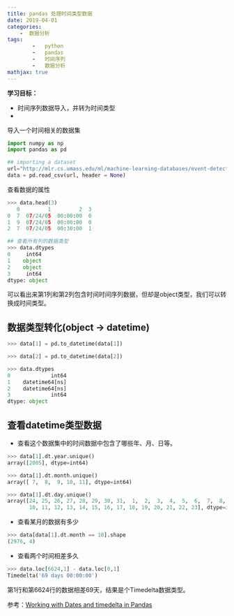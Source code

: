 ```yaml
---
title: pandas 处理时间类型数据
date: 2019-04-01
categories: 
	-  数据分析
tags:  
        -   python
        -   pandas
        -   时间序列
        -   数据分析
mathjax: true
---
```

**学习目标：**
-   时间序列数据导入，并转为时间类型
-   



导入一个时间相关的数据集
```python
import numpy as np
import pandas as pd

## importing a dataset
url="http://mlr.cs.umass.edu/ml/machine-learning-databases/event-detection/CalIt2.data"
data = pd.read_csv(url, header = None)
```

查看数据的属性

```python
>>> data.head(3)
   0         1         2  3
0  7  07/24/05  00:00:00  0
1  9  07/24/05  00:00:00  0
2  7  07/24/05  00:30:00  1

## 查看所有列的数据类型
>>> data.dtypes
0     int64
1    object
2    object
3     int64
dtype: object
```
可以看出来第1列和第2列包含时间时间序列数据，但却是object类型，我们可以转换成时间类型。
## 数据类型转化(object → datetime)
```python
>>> data[1] = pd.to_datetime(data[1])

>>> data[2] = pd.to_datetime(data[2])

>>> data.dtypes
0             int64
1    datetime64[ns]
2    datetime64[ns]
3             int64
dtype: object
```
## 查看datetime类型数据
- 查看这个数据集中的时间数据中包含了哪些年、月、日等。

```python
>>> data[1].dt.year.unique()
array([2005], dtype=int64)

>>> data[1].dt.month.unique()
array([ 7,  8,  9, 10, 11], dtype=int64)

>>> data[1].dt.day.unique()
array([24, 25, 26, 27, 28, 29, 30, 31,  1,  2,  3,  4,  5,  6,  7,  8,  9,
       10, 11, 12, 13, 14, 15, 16, 17, 18, 19, 20, 21, 22, 23], dtype=int64)
```
- 查看某月的数据有多少
```python
>>> data[data[1].dt.month == 10].shape
(2976, 4)
```
- 查看两个时间相差多久

```python
>>> data.loc[6624,1] - data.loc[0,1]
Timedelta('69 days 00:00:00')
```
第1行和第6624行的数据相差69天，结果是个Timedelta数据类型。


参考：[Working with Dates and timedelta in Pandas]( https://stepik.org/lesson/44678/step/1?unit=22718)
